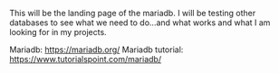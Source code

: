 This will be the landing page of the mariadb. 
I will be testing other databases to see what we need to do...and what works and what I am looking for in my projects.


Mariadb: https://mariadb.org/
Mariadb tutorial: https://www.tutorialspoint.com/mariadb/

